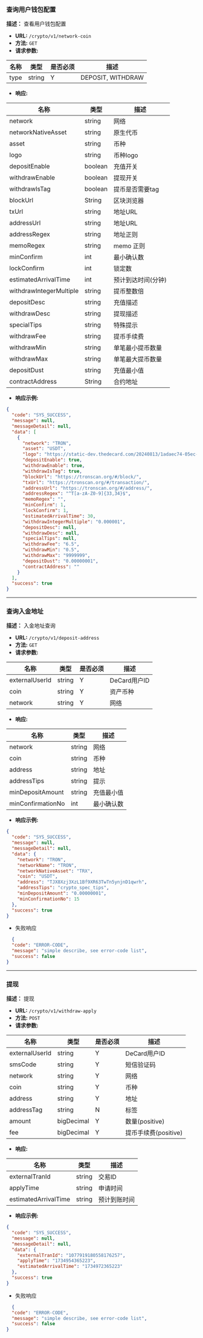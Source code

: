 ### 查询用户钱包配置

**描述：** 查看用户钱包配置

- **URL:** `/crypto/v1/network-coin`
- **方法:**  `GET`
- **请求参数:**

| 名称   | 类型     | 是否必须 | 描述                 |
|------|--------|------|--------------------|
| type | string | Y    | DEPOSIT,  WITHDRAW |

- **响应:**

| 名称                      | 类型      | 描述         |
|-------------------------|---------|------------|
| network                 | string  | 网络         |
| networkNativeAsset      | string  | 原生代币       |
| asset                   | string  | 币种         |
| logo                    | string  | 币种logo     |
| depositEnable           | boolean | 充值开关       |
| withdrawEnable          | boolean | 提现开关       |
| withdrawIsTag           | boolean | 提币是否需要tag  |
| blockUrl                | String  | 区块浏览器      |
| txUrl                   | string  | 地址URL      |
| addressUrl              | string  | 地址URL      |
| addressRegex            | string  | 地址正则       |
| memoRegex               | string  | memo 正则    |
| minConfirm              | int     | 最小确认数      |
| lockConfirm             | int     | 锁定数        |
| estimatedArrivalTime    | int     | 预计到达时间(分钟) |
| withdrawIntegerMultiple | string  | 提币整数倍      |
| depositDesc             | string  | 充值描述       |
| withdrawDesc            | string  | 提现描述       |
| specialTips             | string  | 特殊提示       |
| withdrawFee             | string  | 提币手续费      |
| withdrawMin             | string  | 单笔最小提币数量   |
| withdrawMax             | string  | 单笔最大提币数量   |
| depositDust             | string  | 充值最小值      |
| contractAddress         | String  | 合约地址       |

- **响应示例:**

```json
{
  "code": "SYS_SUCCESS",
  "message": null,
  "messageDetail": null,
  "data": [
    {
      "network": "TRON",
      "asset": "USDT",
      "logo": "https://static-dev.thedecard.com/20240813/1adaec74-05ec-40fc-930c-24932b2ca042.svg",
      "depositEnable": true,
      "withdrawEnable": true,
      "withdrawIsTag": true,
      "blockUrl": "https://tronscan.org/#/block/",
      "txUrl": "https://tronscan.org/#/transaction/",
      "addressUrl": "https://tronscan.org/#/address/",
      "addressRegex": "^T[a-zA-Z0-9]{33,34}$",
      "memoRegex": "",
      "minConfirm": 1,
      "lockConfirm": 1,
      "estimatedArrivalTime": 30,
      "withdrawIntegerMultiple": "0.000001",
      "depositDesc": null,
      "withdrawDesc": null,
      "specialTips": null,
      "withdrawFee": "6.5",
      "withdrawMin": "0.5",
      "withdrawMax": "9999999",
      "depositDust": "0.00000001",
      "contractAddress": ""
    }
  ],
  "success": true
}
```

---

### 查询入金地址

**描述：** 入金地址查询

- **URL:** `/crypto/v1/deposit-address`
- **方法:**  `GET`
- **请求参数:**

| 名称             | 类型     | 是否必须 | 描述         |
|----------------|--------|------|------------|
| externalUserId | string | Y    | DeCard用户ID |
| coin           | string | Y    | 资产币种       |
| network        | string | Y    | 网络         |

- **响应:**

| 名称                | 类型     | 描述    |
|-------------------|--------|-------|
| network           | string | 网络    |
| coin              | string | 币种    |
| address           | string | 地址    |
| addressTips       | string | 提示    |
| minDepositAmount  | string | 充值最小值 |
| minConfirmationNo | int    | 最小确认数 |

- **响应示例:**

```json
{
  "code": "SYS_SUCCESS",
  "message": null,
  "messageDetail": null,
  "data": {
    "network": "TRON",
    "networkName": "TRON",
    "networkNativeAsset": "TRX",
    "coin": "USDT",
    "address": "TJX8Xzj3XzL1Bf9XR63TwTn5ynjnD1qwrh",
    "addressTips": "crypto_spec_tips",
    "minDepositAmount": "0.00000001",
    "minConfirmationNo": 15
  },
  "success": true
}
```

- 失败响应

```json
  {
  "code": "ERROR-CODE",
  "message": "simple describe, see error-code list",
  "success": false
}
```

---

### 提现

**描述：** 提现

- **URL:** `/crypto/v1/withdraw-apply`
- **方法:**  `POST`
- **请求参数:**

| 名称             | 类型         | 是否必须 | 描述              |
|----------------|------------|------|-----------------|
| externalUserId | string     | Y    | DeCard用户ID      |
| smsCode        | string     | Y    | 短信验证码           |
| network        | string     | Y    | 网络              |
| coin           | string     | Y    | 币种              |
| address        | string     | Y    | 地址              |
| addressTag     | string     | N    | 标签              |
| amount         | bigDecimal | Y    | 数量(positive)    |
| fee            | bigDecimal | Y    | 提币手续费(positive) |

- **响应:**

| 名称                   | 类型     | 描述     |
|----------------------|--------|--------|
| externalTranId       | string | 交易ID   |
| applyTime            | string | 申请时间   |
| estimatedArrivalTime | string | 预计到账时间 |

- **响应示例:**

```json
{
  "code": "SYS_SUCCESS",
  "message": null,
  "messageDetail": null,
  "data": {
    "externalTranId": "1077919180558176257",
    "applyTime": "1734954365223",
    "estimatedArrivalTime": "1734972365223"
  },
  "success": true
}
```

- 失败响应

```json
  {
  "code": "ERROR-CODE",
  "message": "simple describe, see error-code list",
  "success": false
}
```